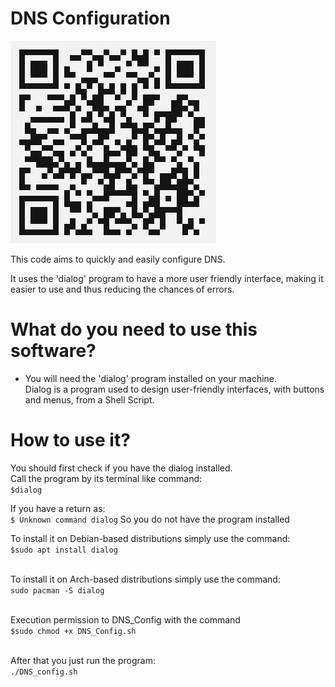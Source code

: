 # DNS Configuration
![all text](https://github.com/dioxfile/Network-Scripts/raw/master/DNS_Config/DNS_Config.png)

This code aims to quickly and easily configure DNS.

It uses the 'dialog' program to have a more user friendly interface, making it easier to use and thus reducing the chances of errors.

# What do you need to use this software?
- You will need the 'dialog' program installed on your machine.<br/>
Dialog is a program used to design user-friendly interfaces, with buttons and menus, from a Shell Script.

# How to use it?
You should first check if you have the dialog installed.<br/>
Call the program by its terminal like command:<br/>
`$dialog`<br/>

If you have a return as:<br/>
`$ Unknown command dialog`
So you do not have the program installed<br/>

To install it on Debian-based distributions simply use the command:<br/>
`$sudo apt install dialog`<br/><br/>

To install it on Arch-based distributions simply use the command:<br/>
`sudo pacman -S dialog`<br/><br/>

Execution permission to DNS_Config with the command<br/>
`$sudo chmod +x DNS_Config.sh`<br/><br/>

After that you just run the program:<br/>
`./DNS_config.sh`

